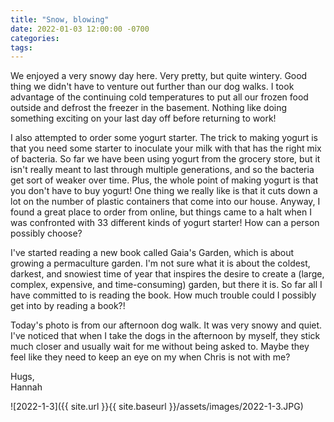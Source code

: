 ```yaml
---
title: "Snow, blowing"
date: 2022-01-03 12:00:00 -0700
categories:
tags:
---
```


We enjoyed a very snowy day here. Very pretty, but quite wintery. Good thing we didn't have to venture out further than our dog walks. I took advantage of the continuing cold temperatures to put all our frozen food outside and defrost the freezer in the basement. Nothing like doing something exciting on your last day off before returning to work! 

I also attempted to order some yogurt starter. The trick to making yogurt is that you need some starter to inoculate your milk with that has the right mix of bacteria. So far we have been using yogurt from the grocery store, but it isn't really meant to last through multiple generations, and so the bacteria get sort of weaker over time. Plus, the whole point of making yogurt is that you don't have to buy yogurt! One thing we really like is that it cuts down a lot on the number of plastic containers that come into our house. Anyway, I found a great place to order from online, but things came to a halt when I was confronted with 33 different kinds of yogurt starter! How can a person possibly choose? 

I've started reading a new book called Gaia's Garden, which is about growing a permaculture garden. I'm not sure what it is about the coldest, darkest, and snowiest time of year that inspires the desire to create a (large, complex, expensive, and time-consuming) garden, but there it is. So far all I have committed to is reading the book. How much trouble could I possibly get into by reading a book?!

Today's photo is from our afternoon dog walk. It was very snowy and quiet. I've noticed that when I take the dogs in the afternoon by myself, they stick much closer and usually wait for me without being asked to. Maybe they feel like they need to keep an eye on my when Chris is not with me? 

Hugs,<br />
Hannah

![2022-1-3]({{ site.url }}{{ site.baseurl }}/assets/images/2022-1-3.JPG)